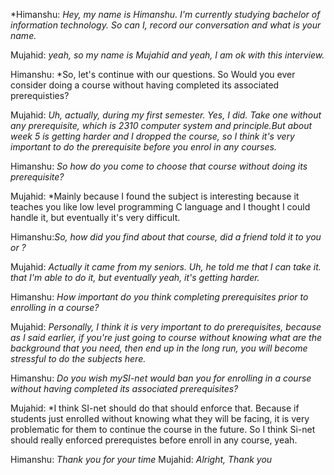 *Himanshu: *Hey, my name is Himanshu. I'm currently studying bachelor of information technology. So can I, record our conversation and what is your name.* 

Mujahid: *yeah, so my name is Mujahid and yeah, I am ok with this interview.* 

Himanshu: *So, let's continue with our questions. So Would you ever consider doing a course without having completed its associated prerequisties? 

Mujahid: *Uh, actually, during my first semester. Yes, I did. Take one without any prerequisite, which is 2310 computer system and principle.But about week 5 is getting harder and I dropped the course, so I think it's very important to do the prerequisite before you enrol in any courses.*

Himanshu: *So how do you come to choose that course without doing its prerequisite?* 

Mujahid: *Mainly because I found the subject is interesting because it teaches you like low level programming C language and I thought I could handle it, but eventually it's very difficult. 

Himanshu:*So, how did you find about that course, did a friend told it to you or ?*

Mujahid: *Actually it came from my seniors. Uh, he told me that I can take it. that I'm able to do it, but eventually yeah, it's getting harder.*

Himanshu: *How important do you think completing prerequisites prior to enrolling in a course?*

Mujahid: *Personally, I think it is very important to do prerequisites, because as I said earlier, if you're just going to course without knowing what are the background that you need, then end up in the long run, you will become stressful to do the subjects here.*

Himanshu: *Do you wish mySI-net would ban you for enrolling in a course without having completed its associated prerequisites?*

Mujahid: *I think SI-net should do that should enforce that. Because if students  just enrolled without knowing what they will be facing, it is very problematic for them to continue the course in the future. So I think Si-net should really enforced prerequistes before enroll in any course, yeah.

Himanshu: *Thank you for your time*
Mujahid: *Alright, Thank you* 

